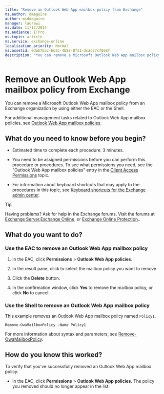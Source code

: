 ```yaml
---
title: "Remove an Outlook Web App mailbox policy from Exchange"
ms.author: dmaguire
author: msdmaguire
manager: laurawi
ms.date: 11/17/2014
ms.audience: ITPro
ms.topic: article
ms.service: exchange-online
localization_priority: Normal
ms.assetid: edab7bac-b62c-4b82-8f21-dcac77cf0e8f
description: "You can remove a Microsoft Outlook Web App mailbox policy from an Exchange organization by using either the EAC or the Shell."
---
```


# Remove an Outlook Web App mailbox policy from Exchange

You can remove a Microsoft Outlook Web App mailbox policy from an Exchange organization by using either the EAC or the Shell.
  
For additional management tasks related to Outlook Web App mailbox policies, see [Outlook Web App mailbox policies](outlook-web-app-mailbox-policies.md).
  
## What do you need to know before you begin?

- Estimated time to complete each procedure: 3 minutes.
    
- You need to be assigned permissions before you can perform this procedure or procedures. To see what permissions you need, see the "Outlook Web App mailbox policies" entry in the [Client Access Permissions](http://technet.microsoft.com/library/57eca42a-5a7f-4c65-89f0-7a84f2dbea19.aspx) topic. 
    
- For information about keyboard shortcuts that may apply to the procedures in this topic, see [Keyboard shortcuts for the Exchange admin center](../../accessibility/keyboard-shortcuts-in-admin-center.md).
    
> [!TIP]
> Having problems? Ask for help in the Exchange forums. Visit the forums at [Exchange Server](https://go.microsoft.com/fwlink/p/?linkId=60612),[Exchange Online](https://go.microsoft.com/fwlink/p/?linkId=267542), or [Exchange Online Protection](https://go.microsoft.com/fwlink/p/?linkId=285351).. 
  
## What do you want to do?

### Use the EAC to remove an Outlook Web App mailbox policy

1. In the EAC, click **Permissions** \> **Outlook Web App policies**.
    
2. In the result pane, click to select the mailbox policy you want to remove.
    
3. Click the **Delete** button. 
    
4. In the confirmation window, click **Yes** to remove the mailbox policy, or click **No** to cancel. 
    
### Use the Shell to remove an Outlook Web App mailbox policy

This example removes an Outlook Web App mailbox policy named  `Policy1`.
  
```
Remove-OwaMailboxPolicy -Name Policy1 
```

For more information about syntax and parameters, see [Remove-OwaMailboxPolicy](http://technet.microsoft.com/library/834bee7a-1044-4628-9d0d-1601e88a73f8.aspx).
  
## How do you know this worked?

To verify that you've successfully removed an Outlook Web App mailbox policy: 
  
- In the EAC, click **Permissions** \> **Outlook Web App policies**. The policy you removed should no longer appear in the list.
    

